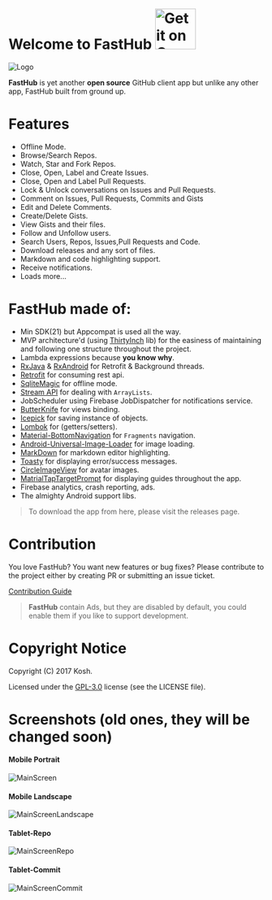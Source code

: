 # Welcome to FastHub <a href='https://play.google.com/store/apps/details?id=com.fastaccess.github&pcampaignid=MKT-Other-global-all-co-prtnr-py-PartBadge-Mar2515-1'><img alt='Get it on Google Play' src='https://play.google.com/intl/en_us/badges/images/generic/en_badge_web_generic.png' height="80px"/></a> 


![Logo](https://github.com/k0shk0sh/FastHub/blob/master/art/feature_graphic.png?raw=true "Logo")

**FastHub** is yet another **open source** GitHub client app but unlike any other app, FastHub built from ground up.
 
 
 
# Features

- Offline Mode.
- Browse/Search Repos.
- Watch, Star and Fork Repos.
- Close, Open, Label and Create Issues.
- Close, Open and Label Pull Requests.
- Lock & Unlock conversations on Issues and Pull Requests.
- Comment on Issues, Pull Requests, Commits and Gists
- Edit and Delete Comments.
- Create/Delete Gists.
- View Gists and their files.
- Follow and Unfollow users.
- Search Users, Repos, Issues,Pull Requests and Code.
- Download releases and any sort of files.
- Markdown and code highlighting support.
- Receive notifications.
- Loads more...


# FastHub made of:

- Min SDK(21) but Appcompat is used all the way.
- MVP architecture'd (using [ThirtyInch](https://github.com/grandcentrix/ThirtyInch) lib) for the easiness of maintaining and following one structure throughout the project.
- Lambda expressions because __you know why__.
- [RxJava](https://github.com/ReactiveX/RxJava) & [RxAndroid](https://github.com/ReactiveX/RxAndroid) for Retrofit & Background threads.
- [Retrofit](https://github.com/square/retrofit) for consuming rest api.
- [SqliteMagic](https://github.com/SiimKinks/sqlitemagic) for offline mode.
- [Stream API](https://github.com/aNNiMON/Lightweight-Stream-API) for dealing with `ArrayLists`.
- JobScheduler using Firebase JobDispatcher for notifications service.
- [ButterKnife](https://github.com/JakeWharton/butterknife) for views binding.
- [Icepick](https://github.com/frankiesardo/icepick) for saving instance of objects.
- [Lombok](https://projectlombok.github.io) for (getters/setters).
- [Material-BottomNavigation](https://github.com/sephiroth74/Material-BottomNavigation) for `Fragments` navigation.
- [Android-Universal-Image-Loader](https://github.com/nostra13/Android-Universal-Image-Loader) for image loading.
- [MarkDown](https://github.com/zzhoujay/Markdown) for markdown editor highlighting.
- [Toasty](https://github.com/GrenderG/Toasty) for displaying error/success messages.
- [CircleImageView](https://github.com/hdodenhof/CircleImageView) for avatar images.
- [MatrialTapTargetPrompt](https://github.com/sjwall/MaterialTapTargetPrompt) for displaying guides throughout the app.
- Firebase analytics, crash reporting, ads.
- The almighty Android support libs.

> To download the app from here, please visit the releases page.

# Contribution

You love FastHub? You want new features or bug fixes? Please contribute to the  project either by creating PR or submitting an issue ticket.

[Contribution Guide](CONTRIBUTE.md) 

> **FastHub** contain Ads, but they are disabled by default, you could enable them if you like to support development.

# Copyright Notice

Copyright (C) 2017 Kosh. 

Licensed under the [GPL-3.0](https://github.com/k0shk0sh/FastHub/blob/master/LICENSE)
license (see the LICENSE file).

# Screenshots (old ones, they will be changed soon)

#### Mobile Portrait
![MainScreen](https://github.com/k0shk0sh/FastHub/blob/master/art/mobile_main.png?raw=true "MainScreen")

#### Mobile Landscape
![MainScreenLandscape](https://github.com/k0shk0sh/FastHub/blob/master/art/mobile_main_landscape.png?raw=true "MainScreenLandscape")

#### Tablet-Repo 
![MainScreenRepo](https://github.com/k0shk0sh/FastHub/blob/master/art/tablet_repo.png?raw=true "MainScreen")

#### Tablet-Commit

![MainScreenCommit](https://github.com/k0shk0sh/FastHub/blob/master/art/tablet_commits.png?raw=true "MainScreenCommit")


